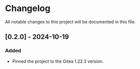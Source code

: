 # Changelog

All notable changes to this project will be documented in this file.


## [0.2.0] - 2024-10-19

### Added
- Pinned the project to the Gitea 1.22.3 version.
